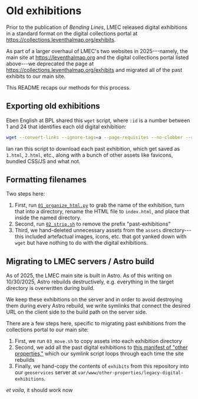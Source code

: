 # Old exhibitions

Prior to the publication of *Bending Lines*, LMEC released digital exhibitions in a standard format on the digital collections portal at <https://collections.leventhalmap.org/exhibits>.

As part of a larger overhaul of LMEC's two websites in 2025---namely, the main site at <https://leventhalmap.org> and the digital collections portal listed above---we deprecated the page at <https://collections.leventhalmap.org/exhibits> and migrated all of the past exhibits to our main site.

This README recaps our methods for this process.

## Exporting old exhibitions

Eben English at BPL shared this `wget` script, where `:id` is a number between 1 and 24 that identifies each old digital exhibition:

```bash
wget --convert-links --ignore-tags=a --page-requisites --no-clobber --recursive https://collections.leventhalmap.org/exhibits/:id
```

Ian ran this script to download each past exhibition, which get saved as `1.html`, `2.html`, etc., along with a bunch of other assets like favicons, bundled CSS/JS and what not. 

## Formatting filenames

Two steps here:

1. First, run [`01_organize_html.py`](/processing/01_organize_html.py) to grab the name of the exhibition, turn that into a directory, rename the HTML file to `index.html`, and place that inside the named directory.
2. Second, run [`02_strip.sh`](/processing/02_strip.sh) to remove the prefix "past-exhibitions"
3. Third, we hand-deleted unnecessary assets from the `assets` directory---this included artefactual images, icons, etc. that got yanked down with `wget` but have nothing to do with the digital exhibitions.

## Migrating to LMEC servers / Astro build

As of 2025, the LMEC main site is built in Astro. As of this writing on 10/30/2025, Astro rebuilds destructively, e.g. everything in the target directory is overwritten during build.

We keep these exhibitions on the server and in order to avoid destroying them during every Astro rebuild, we write symlinks that connect the desired URL on the client side to the build path on the server side.

There are a few steps here, specific to migrating past exhibitions from the collections portal to our main site:

1. First, we run `03_move.sh` to copy assets into each exhibition directory 
2. Second, we add all the past digital exhibitions to [this manifest of "other properties,"](https://github.com/bplmaps/lmec-main-site-astro/blob/main/public/other-properties-manifest.yaml) which our symlink script loops through each time the site rebuilds
3. Finally, we hand-copy the contents of `exhibits` from this repository into our `geoservices` server at `var/www/other-properties/legacy-digital-exhibitions`.

*et voila*, it should work now

